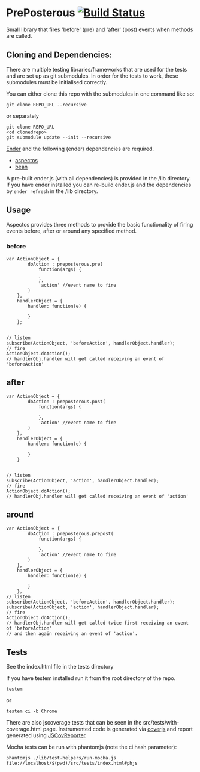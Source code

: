 # PrePosterous [![Build Status](https://secure.travis-ci.org/lawrencec/preposterous.png)](http://travis-ci.org/lawrencec/preposterous)

Small library that fires 'before' (pre) and 'after' (post) events when methods are called.

## Cloning and Dependencies:

There are multiple testing libraries/frameworks that are used for the tests and are set up as git submodules. In order for the tests to work, these submodules
must be initialised correctly.

You can either clone this repo with the submodules in one command like so:

    git clone REPO_URL --recursive

or separately

    git clone REPO_URL
    <cd clonedrepo>
    git submodule update --init --recursive


[Ender](http://ender.no.de) and the following (ender) dependencies are required.

- [aspectos](https://github.com/lawrencec/aspectos)
- [bean](https://github.com/fat/bean)

A pre-built ender.js (with all dependencies) is provided in the /lib directory. If you have ender installed
you can re-build ender.js and the dependencies by <code>ender refresh</code> in the /lib directory.

## Usage

Aspectos provides three methods to provide the basic functionality of firing events
before, after or around any specified method.

### before


    var ActionObject = {
            doAction : preposterous.pre(
                function(args) {

                },
                'action' //event name to fire
            )
        },
        handlerObject = {
            handler: function(e) {

            }
        };


    // listen
    subscribe(ActionObject, 'beforeAction', handlerObject.handler);
    // fire
    ActionObject.doAction();
    // handlerObj.handler will get called receiving an event of 'beforeAction'

## after

    var ActionObject = {
            doAction : preposterous.post(
                function(args) {

                },
                'action' //event name to fire
            )
        },
        handlerObject = {
            handler: function(e) {

            }
        }


    // listen
    subscribe(ActionObject, 'action', handlerObject.handler);
    // fire
    ActionObject.doAction();
    // handlerObj.handler will get called receiving an event of 'action'

## around
    var ActionObject = {
            doAction : preposterous.prepost(
                function(args) {

                },
                'action' //event name to fire
            )
        },
        handlerObject = {
            handler: function(e) {

            }
        },
    // listen
    subscribe(ActionObject, 'beforeAction', handlerObject.handler);
    subscribe(ActionObject, 'action', handlerObject.handler);
    // fire
    ActionObject.doAction();
    // handlerObj.handler will get called twice first receiving an event of 'beforeAction'
    // and then again receiving an event of 'action'.

## Tests

See the index.html file in the tests directory

If you have testem installed run it from the root directory of the repo.

    testem

or

    testem ci -b Chrome

There are also jscoverage tests that can be seen in the src/tests/with-coverage.html page. Instrumented code is generated via [coverjs](https://github.com/arian/CoverJS) and report generated using [JSCovReporter](https://github.com/lawrencec/JSCovReporter)

Mocha tests can be run with phantomjs (note the ci hash parameter):

    phantomjs ./lib/test-helpers/run-mocha.js file://localhost/$(pwd)/src/tests/index.html#phjs